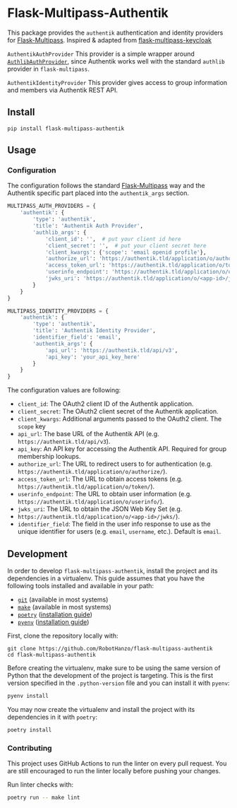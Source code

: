 # Flask-Multipass-Authentik

This package provides the `authentik` authentication and identity providers for [Flask-Multipass][multipass].
Inspired & adapted from [flask-multipass-keycloak](https://github.com/unconventionaldotdev/flask-multipass-keycloak)

`AuthentikAuthProvider`
This provider is a simple wrapper around [`AuthlibAuthProvider`](https://flask-multipass.readthedocs.io/en/latest/api/#flask_multipass.providers.authlib.AuthlibAuthProvider), since Authentik works well with the standard `authlib` provider in `flask-multipass`.

`AuthentikIdentityProvider`
This provider gives access to group information and members via Authentik REST API.

## Install

```
pip install flask-multipass-authentik
```

## Usage

### Configuration

The configuration follows the standard [Flask-Multipass][multipass] way and the Authentik specific part placed into the `authentik_args` section.

```python
MULTIPASS_AUTH_PROVIDERS = {
    'authentik': {
        'type': 'authentik',
        'title': 'Authentik Auth Provider',
        'authlib_args': {
            'client_id': '',  # put your client id here
            'client_secret': '',  # put your client secret here
            'client_kwargs': {'scope': 'email openid profile'},
            'authorize_url': 'https://authentik.tld/application/o/authorize/', # Replace authentik.tld with your Authentik base URL
            'access_token_url': 'https://authentik.tld/application/o/token/',
            'userinfo_endpoint': 'https://authentik.tld/application/o/userinfo/',
            'jwks_uri': 'https://authentik.tld/application/o/<app-id>/jwks/' # Replace <app-id> with your Authentik application ID
        }
    }
}

MULTIPASS_IDENTITY_PROVIDERS = {
    'authentik': {
        'type': 'authentik',
        'title': 'Authentik Identity Provider',
        'identifier_field': 'email',
        'authentik_args': {
            'api_url': 'https://authentik.tld/api/v3',
            'api_key': 'your_api_key_here'
        }
    }
}
```

The configuration values are following:

- `client_id`: The OAuth2 client ID of the Authentik application.
- `client_secret`: The OAuth2 client secret of the Authentik application.
- `client_kwargs`: Additional arguments passed to the OAuth2 client. The `scope` key
- `api_url`: The base URL of the Authentik API (e.g. `https://authentik.tld/api/v3`).
- `api_key`: An API key for accessing the Authentik API. Required for group membership lookups.
- `authorize_url`: The URL to redirect users to for authentication (e.g. `https://authentik.tld/application/o/authorize/`).
- `access_token_url`: The URL to obtain access tokens (e.g. `https://authentik.tld/application/o/token/`).
- `userinfo_endpoint`: The URL to obtain user information (e.g. `https://authentik.tld/application/o/userinfo/`).
- `jwks_uri`: The URL to obtain the JSON Web Key Set (e.g.
- `https://authentik.tld/application/o/<app-id>/jwks/`).
- `identifier_field`: The field in the user info response to use as the unique identifier for users (e.g. `email`, `username`, etc.). Default is `email`.

## Development

In order to develop `flask-multipass-authentik`, install the project and its dependencies in a virtualenv. This guide assumes that you have the following tools installed and available in your path:

- [`git`](https://git-scm.com/) (available in most systems)
- [`make`](https://www.gnu.org/software/make/) (available in most systems)
- [`poetry`](https://python-poetry.org/) ([installation guide](https://python-poetry.org/docs/#installation))
- [`pyenv`](https://github.com/pyenv/pyenv) ([installation guide](https://github.com/pyenv/pyenv#installation))

First, clone the repository locally with:

```shell
git clone https://github.com/RobotHanzo/flask-multipass-authentik
cd flask-multipass-authentik
```

Before creating the virtualenv, make sure to be using the same version of Python that the development of the project is targeting. This is the first version specified in the `.python-version` file and you can install it with `pyenv`:

```sh
pyenv install
```

You may now create the virtualenv and install the project with its dependencies in it with `poetry`:

```sh
poetry install
```

### Contributing

This project uses GitHub Actions to run the linter on every pull request. You are still encouraged to run the linter locally before pushing your changes.

Run linter checks with:

```sh
poetry run -- make lint
```

[multipass]: https://github.com/indico/flask-multipass

